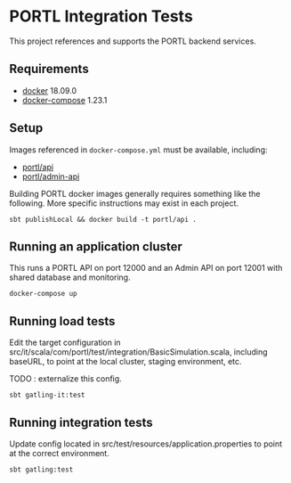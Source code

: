 # PORTL Integration Tests

This project references and supports the PORTL backend services.

## Requirements

- [docker](https://docs.docker.com) 18.09.0
- [docker-compose](https://docs.docker.com/compose/) 1.23.1

## Setup

Images referenced in `docker-compose.yml` must be available, including:
 
- [portl/api](https://bitbucket.concentricsky.com/projects/PORTL/repos/api/browse) 
- [portl/admin-api](https://bitbucket.concentricsky.com/projects/PORTL/repos/admin-api/browse)

Building PORTL docker images generally requires something like the following. More specific instructions may exist in
each project.

    sbt publishLocal && docker build -t portl/api .

## Running an application cluster

This runs a PORTL API on port 12000 and an Admin API on port 12001 with shared database and monitoring.

    docker-compose up

## Running load tests

Edit the target configuration in src/it/scala/com/portl/test/integration/BasicSimulation.scala, including baseURL, to
point at the local cluster, staging environment, etc.

TODO : externalize this config.

    sbt gatling-it:test

## Running integration tests

Update config located in src/test/resources/application.properties to point at the correct environment.

    sbt gatling:test
